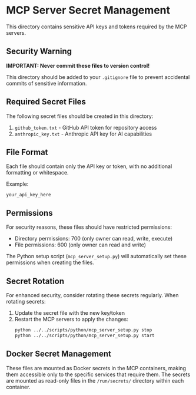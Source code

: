 # MCP Server Secret Management

This directory contains sensitive API keys and tokens required by the MCP servers. 

## Security Warning

**IMPORTANT: Never commit these files to version control!**

This directory should be added to your `.gitignore` file to prevent accidental commits of sensitive information.

## Required Secret Files

The following secret files should be created in this directory:

1. `github_token.txt` - GitHub API token for repository access
2. `anthropic_key.txt` - Anthropic API key for AI capabilities

## File Format

Each file should contain only the API key or token, with no additional formatting or whitespace.

Example:
```
your_api_key_here
```

## Permissions

For security reasons, these files should have restricted permissions:

- Directory permissions: 700 (only owner can read, write, execute)
- File permissions: 600 (only owner can read and write)

The Python setup script (`mcp_server_setup.py`) will automatically set these permissions when creating the files.

## Secret Rotation

For enhanced security, consider rotating these secrets regularly. When rotating secrets:

1. Update the secret file with the new key/token
2. Restart the MCP servers to apply the changes:
   ```bash
   python ../../scripts/python/mcp_server_setup.py stop
   python ../../scripts/python/mcp_server_setup.py start
   ```

## Docker Secret Management

These files are mounted as Docker secrets in the MCP containers, making them accessible only to the specific services that require them. The secrets are mounted as read-only files in the `/run/secrets/` directory within each container.
